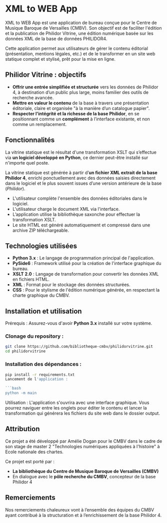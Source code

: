 # XML to WEB App

XML to WEB App est une application de bureau conçue pour le Centre de Musique Baroque de Versailles (CMBV). Son objectif est de faciliter l'édition et la publication de Philidor Vitrine, une édition numérique basée sur les données XML de la base de données PHILIDOR4.

Cette application permet aux utilisateurs de gérer le contenu éditorial (présentation, mentions légales, etc.) et de le transformer en un site web statique complet et stylisé, prêt pour la mise en ligne.

## Philidor Vitrine : objectifs

- **Offrir une entrée simplifiée et structurée** vers les données de Philidor 4, à destination d’un public plus large, moins familier des outils de recherche avancée.
- **Mettre en valeur le contenu** de la base à travers une présentation éditoriale, claire et organisée "à la manière d’un catalogue papier".
- **Respecter l'intégrité et la richesse de la base Philidor**, en se positionnant comme un **complément** à l’interface existante, et non comme un remplacement.

## Fonctionnalités

La vitrine statique est le résultat d'une transformation XSLT qui s’effectue via **un logiciel développé en Python**, ce dernier peut-être installé sur n'importe quel poste.

La vitrine statique est générée à partir d’**un fichier XML extrait de la base Philidor 4**, enrichi ponctuellement avec des données saisies directement dans le logiciel et le plus souvent issues d’une version antérieure de la base (*Philidor*).

- L'utilisateur complète l'ensemble des données éditoriales dans le logiciel.
- L'utilisateur charge le document XML via l'interface.
- L’application utilise la bibliothèque 
saxonche
 pour effectuer la transformation XSLT.
- Le site HTML est généré automatiquement et compressé dans une archive ZIP téléchargeable.

## Technologies utilisées

- **Python 3.x** : Le langage de programmation principal de l'application.
- **PySide6** : Framework utilisé pour la création de l'interface graphique du bureau.
- **XSLT 2.0** : Langage de transformation pour convertir les données XML en fichiers HTML.
- **XML** : Format pour le stockage des données structurées.
- **CSS** : Pour le stylisme de l'édition numérique générée, en respectant la charte graphique du CMBV.

## Installation et utilisation

Prérequis : Assurez-vous d'avoir **Python 3.x** installé sur votre système.

### Clonage du repository :

```bash
git clone https://github.com/bibliotheque-cmbv/philidorvitrine.git
cd philidorvitrine
```

### Installation des dépendances :

```bash
pip install -r requirements.txt
Lancement de l'application :

```bash
python -m main
```

Utilisation : L'application s'ouvrira avec une interface graphique. Vous pourrez naviguer entre les onglets pour éditer le contenu et lancer la transformation qui générera les fichiers du site web dans le dossier output.

## Attribution

Ce projet a été développé par Amélie Dogan pour le CMBV dans le cadre de son stage de master 2 "Technologies numériques appliquées à l'histoire" à Ecole nationale des chartes.

Ce projet est porté par :

- **La bibliothèque du Centre de Musique Baroque de Versailles (CMBV)**
- En dialogue avec le **pôle recherche du CMBV**, concepteur de la base Philidor 4

## Remerciements

Nos remerciements chaleureux vont à l’ensemble des équipes du CMBV ayant contribué à la structuration et à l’enrichissement de la base Philidor 4.
